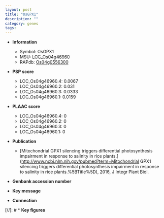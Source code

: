 ```yaml
---
layout: post
title: "OsGPX1"
description: ""
category: genes
tags: 
---
```


* **Information**  
    + Symbol: OsGPX1  
    + MSU: [LOC_Os04g46960](http://rice.plantbiology.msu.edu/cgi-bin/ORF_infopage.cgi?orf=LOC_Os04g46960)  
    + RAPdb: [Os04g0556300](http://rapdb.dna.affrc.go.jp/viewer/gbrowse_details/irgsp1?name=Os04g0556300)  

* **PSP score**  
    + LOC_Os04g46960.4: 0.0067 
    + LOC_Os04g46960.2: 0.031 
    + LOC_Os04g46960.3: 0.0333 
    + LOC_Os04g46960.1: 0.0159 

* **PLAAC score**  
    + LOC_Os04g46960.4: 0 
    + LOC_Os04g46960.2: 0 
    + LOC_Os04g46960.3: 0 
    + LOC_Os04g46960.1: 0 

* **Publication**  
    + [Mitochondrial GPX1 silencing triggers differential photosynthesis impairment in response to salinity in rice plants.](http://www.ncbi.nlm.nih.gov/pubmed?term=Mitochondrial GPX1 silencing triggers differential photosynthesis impairment in response to salinity in rice plants.%5BTitle%5D), 2016, J Integr Plant Biol.

* **Genbank accession number**  

* **Key message**  

* **Connection**  

[//]: # * **Key figures**  


